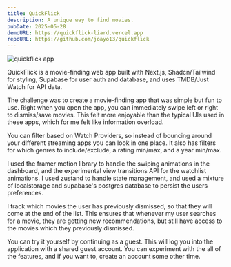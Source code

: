 ```yaml
---
title: QuickFlick
description: A unique way to find movies.
pubDate: 2025-05-28
demoURL: https://quickflick-liard.vercel.app
repoURL: https://github.com/joayo13/quickflick
---
```


![quickflick app](/quickflick.png)

QuickFlick is a movie-finding web app built with Next.js, Shadcn/Tailwind for styling, Supabase for user auth and database, and uses TMDB/Just Watch for API data.

The challenge was to create a movie-finding app that was simple but fun to use. Right when you open the app, you can immediately swipe left or right to dismiss/save movies. This felt more enjoyable than the typical UIs used in these apps, which for me felt like information overload.

You can filter based on Watch Providers, so instead of bouncing around your different streaming apps you can look in one place. It also has filters for which genres to include/exclude, a rating min/max, and a year min/max.

I used the framer motion library to handle the swiping animations in the dashboard, and the experimental view transitions API for the watchlist animations. I used zustand to handle state management, and used a mixture of localstorage and supabase's postgres database to persist the users preferences.

I track which movies the user has previously dismissed, so that they will come at the end of the list. This ensures that whenever my user searches for a movie, they are getting new recommendations, but still have access to the movies which they previously dismissed.

You can try it yourself by continuing as a guest. This will log you into the application with a shared guest account. You can experiment with the all of the features, and if you want to, create an account some other time.
